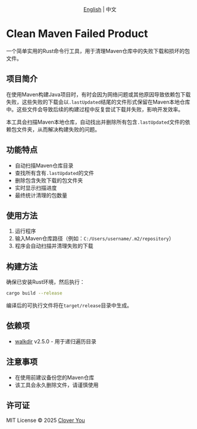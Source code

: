<p align="center"><a href="README.md">English</a> | 中文</p>

# Clean Maven Failed Product

一个简单实用的Rust命令行工具，用于清理Maven仓库中的失败下载和损坏的包文件。

## 项目简介

在使用Maven构建Java项目时，有时会因为网络问题或其他原因导致依赖包下载失败，这些失败的下载会以`.lastUpdated`结尾的文件形式保留在Maven本地仓库中。这些文件会导致后续的构建过程中反复尝试下载并失败，影响开发效率。

本工具会扫描Maven本地仓库，自动找出并删除所有包含`.lastUpdated`文件的依赖包文件夹，从而解决构建失败的问题。

## 功能特点

- 自动扫描Maven仓库目录
- 查找所有含有`.lastUpdated`的文件
- 删除包含失败下载的包文件夹
- 实时显示扫描进度
- 最终统计清理的包数量

## 使用方法

1. 运行程序
2. 输入Maven仓库路径（例如：`C:/Users/username/.m2/repository`）
3. 程序会自动扫描并清理失败的下载

## 构建方法

确保已安装Rust环境，然后执行：

```bash
cargo build --release
```

编译后的可执行文件将在`target/release`目录中生成。

## 依赖项

- [walkdir](https://crates.io/crates/walkdir) v2.5.0 - 用于递归遍历目录

## 注意事项

- 在使用前建议备份您的Maven仓库
- 该工具会永久删除文件，请谨慎使用

## 许可证

MIT License © 2025 [Clover You](https://github.com/Clover-You)
